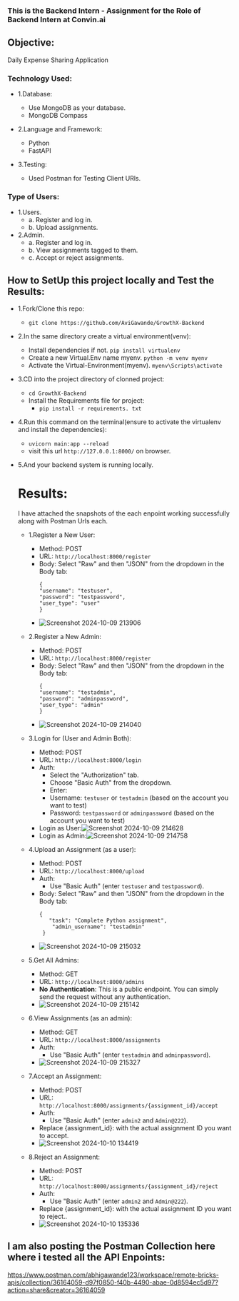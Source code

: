 ### This is the Backend Intern - Assignment for the Role of Backend Intern at Convin.ai

## Objective:
Daily Expense Sharing Application

### Technology Used:
- 1.Database:
   - Use MongoDB as your database.
   - MongoDB Compass

- 2.Language and Framework:
   - Python
   - FastAPI

- 3.Testing:
   - Used Postman for Testing Client URls.

### Type of Users:
   - 1.Users.
      - a. Register and log in.
      - b. Upload assignments.
   - 2.Admin.
      - a. Register and log in.
      - b. View assignments tagged to them.
      - c. Accept or reject assignments.
 
## How to SetUp this project locally and Test the Results:

- 1.Fork/Clone this repo:
   - `git clone https://github.com/AviGawande/GrowthX-Backend`
- 2.In the same directory create a virtual environment(venv):
   - Install dependencies if not. `pip install virtualenv`
   - Create a new Virtual.Env name myenv. `python -m venv myenv`
   - Activate the Virtual-Environment(myenv). `myenv\Scripts\activate`
- 3.CD into the project directory of clonned project:
   - `cd GrowthX-Backend`
   - Install the Requirements file for project:
      - `pip install -r requirements. txt `
- 4.Run this command on the terminal(ensure to activate the virtualenv and install the dependencies):
   - `uvicorn main:app --reload`
   - visit this url `http://127.0.0.1:8000/` on browser.
- 5.And your backend system is running locally.


  # Results:
  I have attached the snapshots of the each enpoint working successfully along with Postman Urls each.

  - 1.Register a New User:
     - Method: POST
     - URL: `http://localhost:8000/register`
     - Body: Select "Raw" and then "JSON" from the dropdown in the Body tab:
       ```
       {
       "username": "testuser",
       "password": "testpassword",
       "user_type": "user"
       }
       ```
     - ![Screenshot 2024-10-09 213906](https://github.com/user-attachments/assets/e76c5bb0-6b36-4521-b459-0c228ce042e9)
   
   - 2.Register a New Admin:
     - Method: POST
     - URL: `http://localhost:8000/register`
     - Body: Select "Raw" and then "JSON" from the dropdown in the Body tab:
       ```
       {
       "username": "testadmin",
       "password": "adminpassword",
       "user_type": "admin"
       }
       ```
     - ![Screenshot 2024-10-09 214040](https://github.com/user-attachments/assets/dab0b114-344b-4f82-aaf2-14abf1a51e45)
    
   - 3.Login for (User and Admin Both):
     - Method: POST
     - URL: `http://localhost:8000/login`
     - Auth:
         - Select the "Authorization" tab.
         - Choose "Basic Auth" from the dropdown.
         - Enter:
         - Username: `testuser` or `testadmin` (based on the account you want to test)
         - Password: `testpassword` or `adminpassword` (based on the account you want to test)
     - Login as User:![Screenshot 2024-10-09 214628](https://github.com/user-attachments/assets/d559eb64-74df-4b60-807c-f01de1b82a0b)
     - Login as Admin:![Screenshot 2024-10-09 214758](https://github.com/user-attachments/assets/7ca6779e-0557-483e-a2f2-037df10bc2ca)
 
   - 4.Upload an Assignment (as a user):
     - Method: POST
     - URL: `http://localhost:8000/upload`
     - Auth:
         - Use "Basic Auth" (enter `testuser` and `testpassword`).
     - Body: Select "Raw" and then "JSON" from the dropdown in the Body tab:
       ```
       {
          "task": "Complete Python assignment",
           "admin_username": "testadmin"
        }
       ```
     - ![Screenshot 2024-10-09 215032](https://github.com/user-attachments/assets/603c9518-dc84-4cf1-8282-e055baaf5d59)
  
   - 5.Get All Admins:
     - Method: GET
     - URL: `http://localhost:8000/admins`
     - **No Authentication**: This is a public endpoint. You can simply send the request without any authentication.
     - ![Screenshot 2024-10-09 215142](https://github.com/user-attachments/assets/83cec580-f5ad-49e5-bc0e-fc3e3f2155d2)

   - 6.View Assignments (as an admin):
     - Method: GET
     - URL: `http://localhost:8000/assignments`
     - Auth:
         - Use "Basic Auth" (enter `testadmin` and `adminpassword`).
     - ![Screenshot 2024-10-09 215327](https://github.com/user-attachments/assets/d14316b0-e7da-4372-8d03-c9d1b90b5371)
    
   - 7.Accept an Assignment:
     - Method: POST
     - URL: `http://localhost:8000/assignments/{assignment_id}/accept`
     - Auth:
         - Use "Basic Auth" (enter `admin2` and `Admin@222`).
     - Replace {assignment_id}: with the actual assignment ID you want to accept.
     - ![Screenshot 2024-10-10 134419](https://github.com/user-attachments/assets/573d52e9-b973-40d5-b328-aebed74b7e5c)

   - 8.Reject an Assignment:
     - Method: POST
     - URL: `http://localhost:8000/assignments/{assignment_id}/reject`
     - Auth:
         - Use "Basic Auth" (enter `admin2` and `Admin@222`).
     - Replace {assignment_id}: with the actual assignment ID you want to reject..
     - ![Screenshot 2024-10-10 135336](https://github.com/user-attachments/assets/7fcc6b98-15d6-4c44-8891-8ba60dc119b1)

## I am also posting the Postman Collection here where i tested all the API Enpoints:
https://www.postman.com/abhigawande123/workspace/remote-bricks-apis/collection/36164059-d97f0850-f40b-4490-abae-0d8594ec5d97?action=share&creator=36164059

